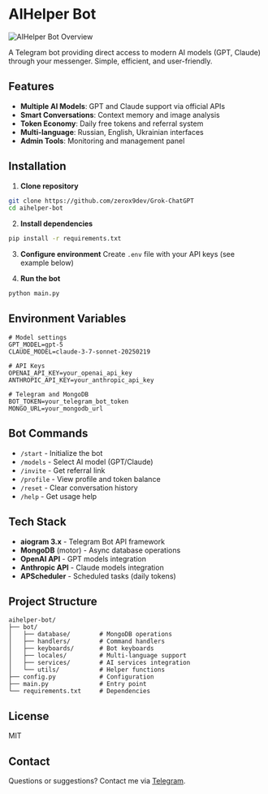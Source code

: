 # AIHelper Bot

![AIHelper Bot Overview](image/overview.jpg)

A Telegram bot providing direct access to modern AI models (GPT, Claude) through your messenger. Simple, efficient, and user-friendly.

## Features

- **Multiple AI Models**: GPT and Claude support via official APIs
- **Smart Conversations**: Context memory and image analysis
- **Token Economy**: Daily free tokens and referral system  
- **Multi-language**: Russian, English, Ukrainian interfaces
- **Admin Tools**: Monitoring and management panel

## Installation

1. **Clone repository**
```bash
git clone https://github.com/zerox9dev/Grok-ChatGPT
cd aihelper-bot
```

2. **Install dependencies**
```bash
pip install -r requirements.txt
```

3. **Configure environment**
Create `.env` file with your API keys (see example below)

4. **Run the bot**
```bash
python main.py
```

## Environment Variables

```env
# Model settings
GPT_MODEL=gpt-5
CLAUDE_MODEL=claude-3-7-sonnet-20250219

# API Keys
OPENAI_API_KEY=your_openai_api_key
ANTHROPIC_API_KEY=your_anthropic_api_key

# Telegram and MongoDB
BOT_TOKEN=your_telegram_bot_token
MONGO_URL=your_mongodb_url
```

## Bot Commands

- `/start` - Initialize the bot
- `/models` - Select AI model (GPT/Claude)  
- `/invite` - Get referral link
- `/profile` - View profile and token balance
- `/reset` - Clear conversation history
- `/help` - Get usage help

## Tech Stack

- **aiogram 3.x** - Telegram Bot API framework
- **MongoDB** (motor) - Async database operations
- **OpenAI API** - GPT models integration
- **Anthropic API** - Claude models integration
- **APScheduler** - Scheduled tasks (daily tokens)

## Project Structure

```
aihelper-bot/
├── bot/
│   ├── database/        # MongoDB operations
│   ├── handlers/        # Command handlers  
│   ├── keyboards/       # Bot keyboards
│   ├── locales/         # Multi-language support
│   ├── services/        # AI services integration
│   └── utils/           # Helper functions
├── config.py            # Configuration
├── main.py              # Entry point
└── requirements.txt     # Dependencies
```

## License

MIT

## Contact

Questions or suggestions? Contact me via [Telegram](https://t.me/zerox9dev).